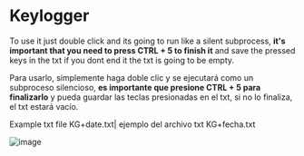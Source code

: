 # Keylogger

To use it just double click and its going to run like a silent subprocess, <b>it's important that you need to press CTRL + 5 to finish it</b>
and save the pressed keys in the txt if you dont end it the txt is going to be empty.

Para usarlo, simplemente haga doble clic y se ejecutará como un subproceso silencioso, <b>es importante que presione CTRL + 5 para finalizarlo</b>
y pueda guardar las teclas presionadas en el txt, si no lo finaliza, el txt estará vacío.

Example txt file KG+date.txt| ejemplo del archivo txt KG+fecha.txt

![image](https://user-images.githubusercontent.com/74321905/228710631-15f62b88-e9aa-4f7d-bdf1-3bf0d62c94cd.png)
